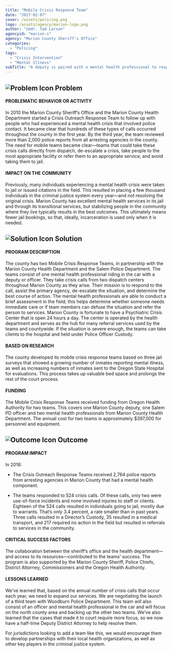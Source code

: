 ```yaml
---
title: "Mobile Crisis Response Team"
date: "2017-02-07"
cover: /assets/policing.png
logo: /assets/agency/marion-logo.png
author: "Cmdr. Tad Larson"
agencyid: "marion-s"
agency: "Marion County Sheriff's Office"
categories:
  - "Policing"
tags:
  - "Crisis Intervention"
  - "Mental Illness"
subTitle: "A deputy is paired with a mental health professional to respond to calls involving people in crisis to attempt to de-escalate the situation and refer to any needed services."
---
```


## ![Problem Icon](https://github.com/google/material-design-icons/raw/master/alert/1x_web/ic_error_outline_black_48dp.png "Problem") Problem

#### PROBLEMATIC BEHAVIOR OR ACTIVITY

In 2010 the Marion County Sheriff’s Office and the Marion County Health Department started a Crisis Outreach Response Team to follow up with people who had experienced a mental health crisis that involved police contact. It became clear that hundreds of these types of calls occurred throughout the county in the first year. By the third year, the team reviewed more than 2,000 police reports from all arresting agencies in the county. The need for mobile teams became clear—teams that could take these crisis calls directly from dispatch, de-escalate a crisis, take people to the most appropriate facility or refer them to an appropriate service, and avoid taking them to jail.

#### IMPACT ON THE COMMUNITY

Previously, many individuals experiencing a mental health crisis were taken to jail or issued citations in the field. This resulted in placing a few thousand individuals in the criminal justice system every year—and not resolving the original crisis. Marion County has excellent mental health services in its jail and through its transitional services, but stabilizing people in the community where they live typically results in the best outcomes. This ultimately means fewer jail bookings, so that, ideally, incarceration is used only when it is needed.

## ![Solution Icon](https://github.com/google/material-design-icons/raw/master/action/1x_web/ic_lightbulb_outline_black_48dp.png "Solution") Solution

#### PROGRAM DESCRIPTION

The county has two Mobile Crisis Response Teams, in partnership with the Marion County Health Department and the Salem Police Department. The teams consist of one mental health professional riding in the car with a deputy or officer. They take crisis calls from two dispatch centers throughout Marion County as they arise. Their mission is to respond to the call, assist the primary agency, de-escalate the situation, and determine the best course of action. The mental health professionals are able to conduct a brief assessment in the field; this helps determine whether someone needs immediate care or if team members can defuse the situation and refer the person to services. Marion County is fortunate to have a Psychiatric Crisis Center that is open 24 hours a day. The center is operated by the health department and serves as the hub for many referral services used by the teams and countywide. If the situation is severe enough, the teams can take clients to the hospital and held under Police Officer Custody.

#### BASED ON RESEARCH

The county developed its mobile crisis response teams based on three jail surveys that showed a growing number of inmates reporting mental illness, as well as increasing numbers of inmates sent to the Oregon State Hospital for evaluations. This process takes up valuable bed space and prolongs the rest of the court process.

#### FUNDING

The Mobile Crisis Response Teams received funding from Oregon Health Authority for two teams. This covers one Marion County deputy, one Salem PD officer and two mental health professionals from Marion County Health Department. The annual cost for two teams is approximately $397,000 for personnel and equipment.

## ![Outcome Icon](https://github.com/google/material-design-icons/raw/master/action/1x_web/ic_view_list_black_48dp.png "Outcome") Outcome

#### PROGRAM IMPACT

In 2016:

* The Crisis Outreach Response Teams received 2,764 police reports from arresting agencies in Marion County that had a mental health component.

* The teams responded to 524 crisis calls. Of these calls, only two were use-of-force incidents and none involved injuries to staff or clients. Eighteen of the 524 calls resulted in individuals going to jail, mostly due to warrants. That’s only 3.4 percent, a rate smaller than in past years. Three calls resulted in a Director’s Custody, 35 resulted in a medical transport, and 217 required no action in the field but resulted in referrals to services in the community.

#### CRITICAL SUCCESS FACTORS

The collaboration between the sheriff’s office and the health department—and access to its resources—contributed to the teams’ success. The program is also supported by the Marion County Sheriff, Police Chiefs, District Attorney, Commissioners and the Oregon Health Authority.

#### LESSONS LEARNED

We’ve learned that, based on the annual number of crisis calls that occur each year, we need to expand our services. We are negotiating the launch of a third team with Woodburn Police Department. This team will also consist of an officer and mental health professional in the car and will focus on the north county area and backing up the other two teams. We’ve also learned that the cases that made it to court require more focus, so we now have a half-time Deputy District Attorney to help resolve them.

For jurisdictions looking to add a team like this, we would encourage them to develop partnerships with their local health organizations, as well as other key players in the criminal justice system.

